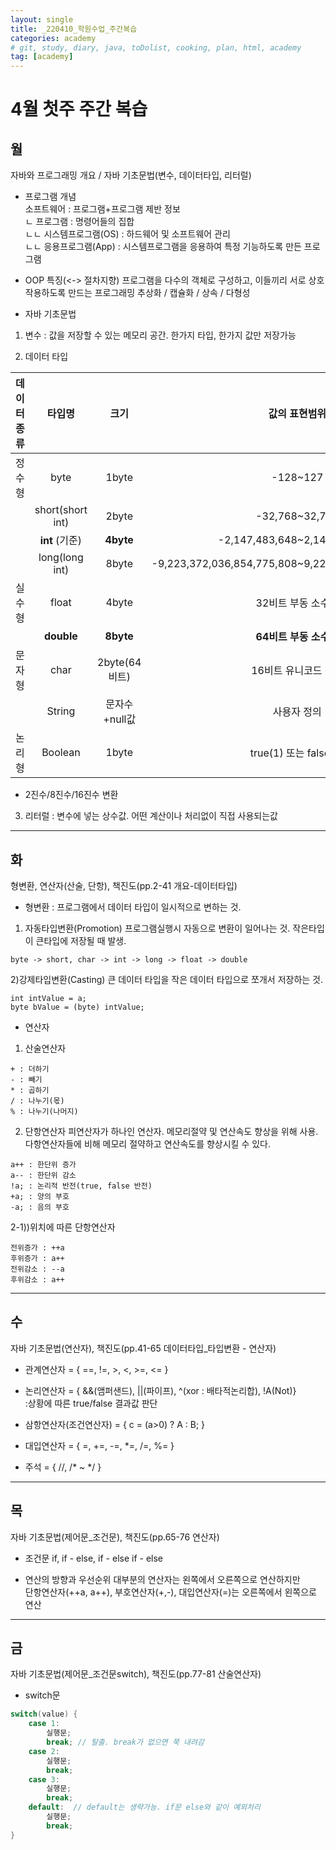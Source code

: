 ```yaml
---
layout: single
title: _220410_학원수업_주간복습
categories: academy
# git, study, diary, java, toDolist, cooking, plan, html, academy
tag: [academy] 
---
```


# 4월 첫주 주간 복습

## 월 
자바와 프로그래밍 개요 / 자바 기초문법(변수, 데이터타입, 리터럴)

- 프로그램 개념  
소프트웨어 : 프로그램+프로그램 제반 정보    
ㄴ 프로그램 : 명령어들의 집합    
ㄴㄴ 시스템프로그램(OS) : 하드웨어 및 소프트웨어 관리  
ㄴㄴ 응용프로그램(App) : 시스템프로그램을 응용하여 특정 기능하도록 만든 프로그램

- OOP 특징(<-> 절차지향)
프로그램을 다수의 객체로 구성하고, 이들끼리 서로 상호작용하도록 만드는 프로그래밍
추상화 / 캡슐화 / 상속 / 다형성

- 자바 기초문법

1. 변수 : 값을 저장할 수 있는 메모리 공간. 한가지 타입, 한가지 값만 저장가능

2. 데이터 타입 

|데이터 종류|타입명|크기|값의 표현범위|
|:--:|:--:|:--:|:--:|
|정수형|byte|1byte|-128~127|
||short(short int)|2byte|-32,768~32,767|
|| **int** (기준)| **4byte** |-2,147,483,648~2,147,483,647|
||long(long int)|8byte|-9,223,372,036,854,775,808~9,223,372,036,854,775,807|
|실수형|float|4byte|32비트 부동 소수점|
|| **double** | **8byte** | **64비트 부동 소수점** |
|문자형|char|2byte(64비트)|16비트 유니코드 문자|
||String|문자수+null값|사용자 정의|
|논리형|Boolean|1byte|true(1) 또는 false(0)|

* 2진수/8진수/16진수 변환

3. 리터럴 : 변수에 넣는 상수값. 어떤 계산이나 처리없이 직접 사용되는값
   
-----
  
## 화 
형변환, 연산자(산술, 단항), 책진도(pp.2-41 개요-데이터타입)  

- 형변환 : 프로그램에서 데이터 타입이 일시적으로 변하는 것.

1) 자동타입변환(Promotion) 
프로그램실행시 자동으로 변환이 일어나는 것. 작은타입이 큰타입에 저장될 때 발생.
~~~
byte -> short, char -> int -> long -> float -> double
~~~

2)강제타입변환(Casting)
큰 데이터 타입을 작은 데이터 타입으로 쪼개서 저장하는 것.
~~~
int intValue = a;
byte bValue = (byte) intValue;
~~~
  
- 연산자    
   
1) 산술연산자
~~~
+ : 더하기
- : 빼기
* : 곱하기
/ : 나누기(몫)
% : 나누기(나머지)
~~~  
  
2) 단항연산자
피연산자가 하나인 연산자. 메모리절약 및 연산속도 향상을 위해 사용.  
다항연산자들에 비해 메모리 절약하고 연산속도를 향상시킬 수 있다.
~~~
a++ : 한단위 증가
a-- : 한단위 감소
!a; : 논리적 반전(true, false 반전)
+a; : 양의 부호
-a; : 음의 부호
~~~

2-1))위치에 따른 단항연산자  
~~~
전위증가 : ++a
후위증가 : a++
전위감소 : --a
후위감소 : a++
~~~
-----

## 수
자바 기초문법(연산자), 책진도(pp.41-65 데이터타입_타입변환 - 연산자)

- 관계연산자 = { ==, !=, >, <, >=, <= }  

- 논리연산자 = { &&(앰퍼샌드), ||(파이프), ^(xor : 배타적논리합), !A(Not)}  
    :상황에 따른 true/false 결과값 판단  

- 삼항연산자(조건연산자) = {  c = (a>0) ? A : B; }  

- 대입연산자 = { =, +=, -=, *=, /=, %= }  

- 주석 = { //, /* ~ */ }  

-----

## 목
자바 기초문법(제어문_조건문), 책진도(pp.65-76 연산자)

- 조건문
if, if - else, if - else if - else

- 연산의 방향과 우선순위
대부분의 연산자는 왼쪽에서 오른쪽으로 연산하지만  
단항연산자(++a, a++), 부호연산자(+,-), 대입연산자(=)는 오른쪽에서   왼쪽으로 연산    

-----

## 금
자바 기초문법(제어문_조건문switch), 책진도(pp.77-81 산술연산자)

- switch문
~~~java
switch(value) {
    case 1:
        실행문;
        break; // 탈출. break가 없으면 쭉 내려감
    case 2:
        실행문;
        break;
    case 3:
        실행문;
        break;
    default:  // default는 생략가능. if문 else와 같이 예외처리
        실행문;
        break;
}
~~~

